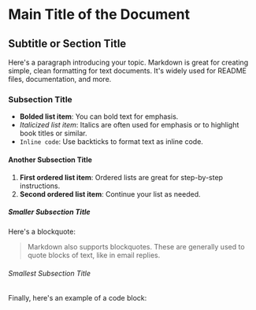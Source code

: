 # Main Title of the Document

## Subtitle or Section Title

Here's a paragraph introducing your topic. Markdown is great for creating simple, clean formatting for text documents. It's widely used for README files, documentation, and more.

### Subsection Title

- **Bolded list item**: You can bold text for emphasis.
- *Italicized list item*: Italics are often used for emphasis or to highlight book titles or similar.
- `Inline code`: Use backticks to format text as inline code.

#### Another Subsection Title

1. **First ordered list item**: Ordered lists are great for step-by-step instructions.
2. **Second ordered list item**: Continue your list as needed.

##### Smaller Subsection Title

Here's a blockquote:

> Markdown also supports blockquotes. These are generally used to quote blocks of text, like in email replies.

###### Smallest Subsection Title

Finally, here's an example of a code block: